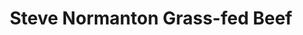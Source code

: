 ---
title: "Steve Normanton Grass-fed Beef"
url: /litchfield/steve-normanton-grass-fed-beef/
shop: Metzgerei
---